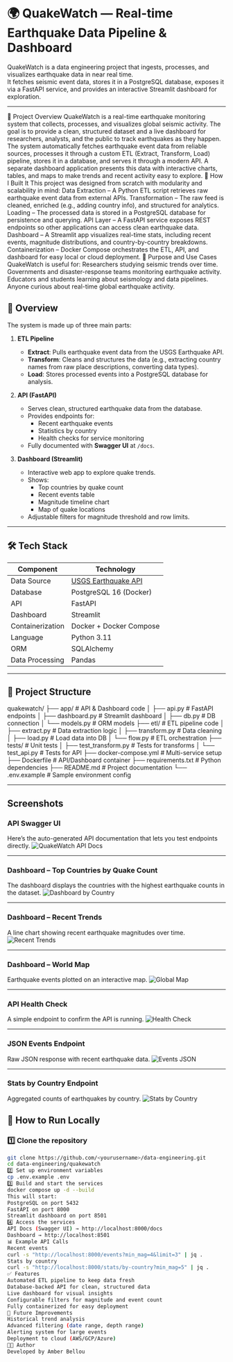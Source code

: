 # 🌍 QuakeWatch — Real-time Earthquake Data Pipeline & Dashboard

QuakeWatch is a data engineering project that ingests, processes, and visualizes earthquake data in near real time.  
It fetches seismic event data, stores it in a PostgreSQL database, exposes it via a FastAPI service, and provides an interactive Streamlit dashboard for exploration.

---
📖 Project Overview
QuakeWatch is a real-time earthquake monitoring system that collects, processes, and visualizes global seismic activity. The goal is to provide a clean, structured dataset and a live dashboard for researchers, analysts, and the public to track earthquakes as they happen.
The system automatically fetches earthquake event data from reliable sources, processes it through a custom ETL (Extract, Transform, Load) pipeline, stores it in a database, and serves it through a modern API. A separate dashboard application presents this data with interactive charts, tables, and maps to make trends and recent activity easy to explore.
🔧 How I Built It
This project was designed from scratch with modularity and scalability in mind:
Data Extraction – A Python ETL script retrieves raw earthquake event data from external APIs.
Transformation – The raw feed is cleaned, enriched (e.g., adding country info), and structured for analytics.
Loading – The processed data is stored in a PostgreSQL database for persistence and querying.
API Layer – A FastAPI service exposes REST endpoints so other applications can access clean earthquake data.
Dashboard – A Streamlit app visualizes real-time stats, including recent events, magnitude distributions, and country-by-country breakdowns.
Containerization – Docker Compose orchestrates the ETL, API, and dashboard for easy local or cloud deployment.
🎯 Purpose and Use Cases
QuakeWatch is useful for:
Researchers studying seismic trends over time.
Governments and disaster-response teams monitoring earthquake activity.
Educators and students learning about seismology and data pipelines.
Anyone curious about real-time global earthquake activity.

## 📌 Overview

The system is made up of three main parts:

1. **ETL Pipeline**
   - **Extract**: Pulls earthquake event data from the USGS Earthquake API.
   - **Transform**: Cleans and structures the data (e.g., extracting country names from raw place descriptions, converting data types).
   - **Load**: Stores processed events into a PostgreSQL database for analysis.

2. **API (FastAPI)**
   - Serves clean, structured earthquake data from the database.
   - Provides endpoints for:
     - Recent earthquake events
     - Statistics by country
     - Health checks for service monitoring
   - Fully documented with **Swagger UI** at `/docs`.

3. **Dashboard (Streamlit)**
   - Interactive web app to explore quake trends.
   - Shows:
     - Top countries by quake count
     - Recent events table
     - Magnitude timeline chart
     - Map of quake locations
   - Adjustable filters for magnitude threshold and row limits.

---

## 🛠 Tech Stack

| Component        | Technology |
|------------------|------------|
| Data Source      | [USGS Earthquake API](https://earthquake.usgs.gov/fdsnws/event/1/) |
| Database         | PostgreSQL 16 (Docker) |
| API              | FastAPI |
| Dashboard        | Streamlit |
| Containerization | Docker + Docker Compose |
| Language         | Python 3.11 |
| ORM              | SQLAlchemy |
| Data Processing  | Pandas |

---

## 📂 Project Structure

quakewatch/
├── app/ # API & Dashboard code
│ ├── api.py # FastAPI endpoints
│ ├── dashboard.py # Streamlit dashboard
│ ├── db.py # DB connection
│ └── models.py # ORM models
├── etl/ # ETL pipeline code
│ ├── extract.py # Data extraction logic
│ ├── transform.py # Data cleaning
│ ├── load.py # Load data into DB
│ └── flow.py # ETL orchestration
├── tests/ # Unit tests
│ ├── test_transform.py # Tests for transforms
│ └── test_api.py # Tests for API
├── docker-compose.yml # Multi-service setup
├── Dockerfile # API/Dashboard container
├── requirements.txt # Python dependencies
├── README.md # Project documentation
└── .env.example # Sample environment config

---
## Screenshots

### API Swagger UI
Here’s the auto-generated API documentation that lets you test endpoints directly.
![QuakeWatch API Docs](https://github.com/user-attachments/assets/1d7a759b-3974-46f2-a732-4177036abb84)

---

### Dashboard – Top Countries by Quake Count
The dashboard displays the countries with the highest earthquake counts in the dataset.
![Dashboard by Country](https://github.com/user-attachments/assets/a969d52e-0cf2-4e91-893e-b82236c418f2)

---

### Dashboard – Recent Trends
A line chart showing recent earthquake magnitudes over time.
![Recent Trends](https://github.com/user-attachments/assets/66908318-8de1-431b-b511-ec1235d3dc2d)

---

### Dashboard – World Map
Earthquake events plotted on an interactive map.
![Global Map](https://github.com/user-attachments/assets/193a7068-ffc5-4082-88ec-d6de095ecf22)

---

### API Health Check
A simple endpoint to confirm the API is running.
![Health Check](https://github.com/user-attachments/assets/ee5f71e5-c78d-4d51-95a9-3486f1ba38d0)

---

### JSON Events Endpoint
Raw JSON response with recent earthquake data.
![Events JSON](https://github.com/user-attachments/assets/937d4601-32ea-4fe0-8769-efca7817af55)

---

### Stats by Country Endpoint
Aggregated counts of earthquakes by country.
![Stats by Country](https://github.com/user-attachments/assets/5cd99f0c-d48a-4821-ad54-0a706c6aa363)

## 🚀 How to Run Locally

### 1️⃣ Clone the repository
```bash
git clone https://github.com/<yourusername>/data-engineering.git
cd data-engineering/quakewatch
2️⃣ Set up environment variables
cp .env.example .env
3️⃣ Build and start the services
docker compose up -d --build
This will start:
PostgreSQL on port 5432
FastAPI on port 8000
Streamlit dashboard on port 8501
4️⃣ Access the services
API Docs (Swagger UI) → http://localhost:8000/docs
Dashboard → http://localhost:8501
📊 Example API Calls
Recent events
curl -s "http://localhost:8000/events?min_mag=4&limit=3" | jq .
Stats by country
curl -s "http://localhost:8000/stats/by-country?min_mag=5" | jq .
✅ Features
Automated ETL pipeline to keep data fresh
Database-backed API for clean, structured data
Live dashboard for visual insights
Configurable filters for magnitude and event count
Fully containerized for easy deployment
📅 Future Improvements
Historical trend analysis
Advanced filtering (date range, depth range)
Alerting system for large events
Deployment to cloud (AWS/GCP/Azure)
👩‍💻 Author
Developed by Amber Bellou

